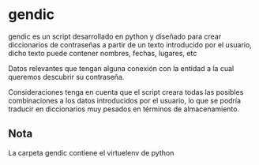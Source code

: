# gendic

gendic es un script desarrollado en python y diseñado para crear diccionarios de contraseñas a partir de un texto introducido por el usuario, dicho texto puede contener nombres, fechas, lugares, etc

Datos relevantes que tengan alguna conexión con la entidad a la cual queremos descubrir su contraseña.

Consideraciones 
tenga en cuenta que el script creara todas las posibles combinaciones a los datos introducidos por el usuario, lo que se podría traducir en diccionarios muy pesados en términos de almacenamiento. 

<h2>Nota</h2>
La carpeta gendic contiene el virtuelenv de python
